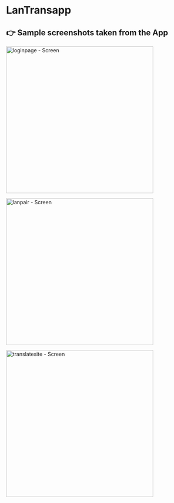# LanTransapp

## 👉 Sample screenshots taken from the App

<img src="screenshot/loginpage.jpg" alt="loginpage - Screen" width="400"/><br>

<img src="screenshot/lanpair.jpg" alt="lanpair - Screen" width="400"/><br>

<img src="screenshot/translatesite.jpg" alt="translatesite - Screen" width="400"/><br>
